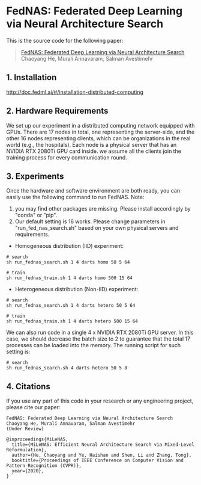 # FedNAS: Federated Deep Learning via Neural Architecture Search
This is the source code for the following paper:
> [FedNAS: Federated Deep Learning via Neural Architecture Search](https://chaoyanghe.com)\
> Chaoyang He, Murali Annavaram, Salman Avestimehr

## 1. Installation
http://doc.fedml.ai/#/installation-distributed-computing


## 2. Hardware Requirements
We set up our experiment in a distributed computing network equipped with GPUs. 
There are 17 nodes in total, one representing the server-side, and the other 16 nodes representing clients, which can be organizations in the real world (e.g., the hospitals). 
Each node is a physical server that has an NVIDIA RTX 2080Ti GPU card inside. 
we assume all the clients join the training process for every communication round.



## 3. Experiments
Once the hardware and software environment are both ready, you can easily use the following command to run FedNAS.
Note:
1. you may find other packages are missing. Please install accordingly by "conda" or "pip".
2. Our default setting is 16 works. Please change parameters in "run_fed_nas_search.sh" based on your own physical servers and requirements.

- Homogeneous distribution (IID) experiment:
```
# search
sh run_fednas_search.sh 1 4 darts homo 50 5 64

# train
sh run_fednas_train.sh 1 4 darts homo 500 15 64
```

- Heterogeneous distribution (Non-IID) experiment:
```
# search
sh run_fednas_search.sh 1 4 darts hetero 50 5 64

# train
sh run_fednas_train.sh 1 4 darts hetero 500 15 64
```

We can also run code in a single 4 x NVIDIA RTX 2080Ti GPU server. 
In this case, we should decrease the batch size to 2 to guarantee that the total 17 processes can be loaded into the memory. 
The running script for such setting is:
```
# search
sh run_fednas_search.sh 4 darts hetero 50 5 8
```


## 4. Citations
If you use any part of this code in your research or any engineering project, please cite our paper: 

```
FedNAS: Federated Deep Learning via Neural Architecture Search
Chaoyang He, Murali Annavaram, Salman Avestimehr
(Under Review)
```

```
@inproceedings{MiLeNAS,
  title={MiLeNAS: Efficient Neural Architecture Search via Mixed-Level Reformulation},
  author={He, Chaoyang and Ye, Haishan and Shen, Li and Zhang, Tong},
  booktitle={Proceedings of IEEE Conference on Computer Vision and Pattern Recognition (CVPR)},
  year={2020},
}
```